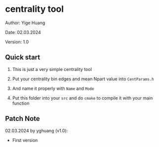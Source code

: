 # centrality tool

Author: Yige Huang

Date: 02.03.2024

Version: 1.0

## Quick start

1. This is just a very simple centrality tool

2. Put your centrality bin edges and mean Npart value into `CentParams.h`

3. And name it properly with `Name` and `Mode`

4. Put this folder into your `src` and do `cmake` to compile it with your main function

## Patch Note

02.03.2024 by yghuang (v1.0):

* First version
